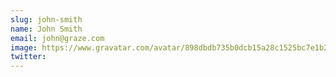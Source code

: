 ```yaml
---
slug: john-smith
name: John Smith
email: john@graze.com
image: https://www.gravatar.com/avatar/898dbdb735b0dcb15a28c1525bc7e1b2?s=250&d=mm&r=x
twitter: 
---
```



